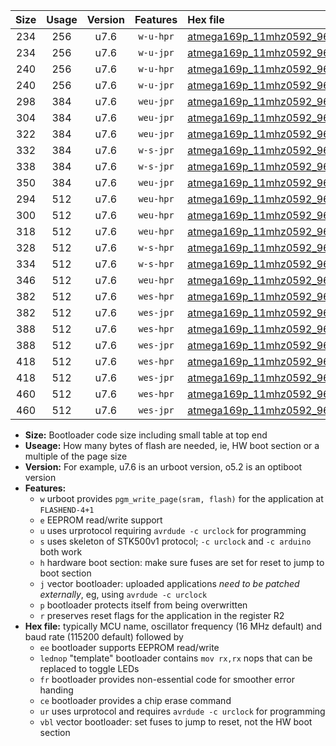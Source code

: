 |Size|Usage|Version|Features|Hex file|
|:-:|:-:|:-:|:-:|:--|
|234|256|u7.6|`w-u-hpr`|[atmega169p_11mhz0592_9600bps_ur.hex](https://raw.githubusercontent.com/stefanrueger/urboot/main//atmega169p_11mhz0592_9600bps_ur.hex)|
|234|256|u7.6|`w-u-jpr`|[atmega169p_11mhz0592_9600bps_ur_vbl.hex](https://raw.githubusercontent.com/stefanrueger/urboot/main//atmega169p_11mhz0592_9600bps_ur_vbl.hex)|
|240|256|u7.6|`w-u-hpr`|[atmega169p_11mhz0592_9600bps_lednop_ur.hex](https://raw.githubusercontent.com/stefanrueger/urboot/main//atmega169p_11mhz0592_9600bps_lednop_ur.hex)|
|240|256|u7.6|`w-u-jpr`|[atmega169p_11mhz0592_9600bps_lednop_ur_vbl.hex](https://raw.githubusercontent.com/stefanrueger/urboot/main//atmega169p_11mhz0592_9600bps_lednop_ur_vbl.hex)|
|298|384|u7.6|`weu-jpr`|[atmega169p_11mhz0592_9600bps_ee_ur_vbl.hex](https://raw.githubusercontent.com/stefanrueger/urboot/main//atmega169p_11mhz0592_9600bps_ee_ur_vbl.hex)|
|304|384|u7.6|`weu-jpr`|[atmega169p_11mhz0592_9600bps_ee_lednop_ur_vbl.hex](https://raw.githubusercontent.com/stefanrueger/urboot/main//atmega169p_11mhz0592_9600bps_ee_lednop_ur_vbl.hex)|
|322|384|u7.6|`weu-jpr`|[atmega169p_11mhz0592_9600bps_ee_lednop_fr_ur_vbl.hex](https://raw.githubusercontent.com/stefanrueger/urboot/main//atmega169p_11mhz0592_9600bps_ee_lednop_fr_ur_vbl.hex)|
|332|384|u7.6|`w-s-jpr`|[atmega169p_11mhz0592_9600bps_vbl.hex](https://raw.githubusercontent.com/stefanrueger/urboot/main//atmega169p_11mhz0592_9600bps_vbl.hex)|
|338|384|u7.6|`w-s-jpr`|[atmega169p_11mhz0592_9600bps_lednop_vbl.hex](https://raw.githubusercontent.com/stefanrueger/urboot/main//atmega169p_11mhz0592_9600bps_lednop_vbl.hex)|
|350|384|u7.6|`weu-jpr`|[atmega169p_11mhz0592_9600bps_ee_lednop_fr_ce_ur_vbl.hex](https://raw.githubusercontent.com/stefanrueger/urboot/main//atmega169p_11mhz0592_9600bps_ee_lednop_fr_ce_ur_vbl.hex)|
|294|512|u7.6|`weu-hpr`|[atmega169p_11mhz0592_9600bps_ee_ur.hex](https://raw.githubusercontent.com/stefanrueger/urboot/main//atmega169p_11mhz0592_9600bps_ee_ur.hex)|
|300|512|u7.6|`weu-hpr`|[atmega169p_11mhz0592_9600bps_ee_lednop_ur.hex](https://raw.githubusercontent.com/stefanrueger/urboot/main//atmega169p_11mhz0592_9600bps_ee_lednop_ur.hex)|
|318|512|u7.6|`weu-hpr`|[atmega169p_11mhz0592_9600bps_ee_lednop_fr_ur.hex](https://raw.githubusercontent.com/stefanrueger/urboot/main//atmega169p_11mhz0592_9600bps_ee_lednop_fr_ur.hex)|
|328|512|u7.6|`w-s-hpr`|[atmega169p_11mhz0592_9600bps.hex](https://raw.githubusercontent.com/stefanrueger/urboot/main//atmega169p_11mhz0592_9600bps.hex)|
|334|512|u7.6|`w-s-hpr`|[atmega169p_11mhz0592_9600bps_lednop.hex](https://raw.githubusercontent.com/stefanrueger/urboot/main//atmega169p_11mhz0592_9600bps_lednop.hex)|
|346|512|u7.6|`weu-hpr`|[atmega169p_11mhz0592_9600bps_ee_lednop_fr_ce_ur.hex](https://raw.githubusercontent.com/stefanrueger/urboot/main//atmega169p_11mhz0592_9600bps_ee_lednop_fr_ce_ur.hex)|
|382|512|u7.6|`wes-hpr`|[atmega169p_11mhz0592_9600bps_ee.hex](https://raw.githubusercontent.com/stefanrueger/urboot/main//atmega169p_11mhz0592_9600bps_ee.hex)|
|382|512|u7.6|`wes-jpr`|[atmega169p_11mhz0592_9600bps_ee_vbl.hex](https://raw.githubusercontent.com/stefanrueger/urboot/main//atmega169p_11mhz0592_9600bps_ee_vbl.hex)|
|388|512|u7.6|`wes-hpr`|[atmega169p_11mhz0592_9600bps_ee_lednop.hex](https://raw.githubusercontent.com/stefanrueger/urboot/main//atmega169p_11mhz0592_9600bps_ee_lednop.hex)|
|388|512|u7.6|`wes-jpr`|[atmega169p_11mhz0592_9600bps_ee_lednop_vbl.hex](https://raw.githubusercontent.com/stefanrueger/urboot/main//atmega169p_11mhz0592_9600bps_ee_lednop_vbl.hex)|
|418|512|u7.6|`wes-hpr`|[atmega169p_11mhz0592_9600bps_ee_lednop_fr.hex](https://raw.githubusercontent.com/stefanrueger/urboot/main//atmega169p_11mhz0592_9600bps_ee_lednop_fr.hex)|
|418|512|u7.6|`wes-jpr`|[atmega169p_11mhz0592_9600bps_ee_lednop_fr_vbl.hex](https://raw.githubusercontent.com/stefanrueger/urboot/main//atmega169p_11mhz0592_9600bps_ee_lednop_fr_vbl.hex)|
|460|512|u7.6|`wes-hpr`|[atmega169p_11mhz0592_9600bps_ee_lednop_fr_ce.hex](https://raw.githubusercontent.com/stefanrueger/urboot/main//atmega169p_11mhz0592_9600bps_ee_lednop_fr_ce.hex)|
|460|512|u7.6|`wes-jpr`|[atmega169p_11mhz0592_9600bps_ee_lednop_fr_ce_vbl.hex](https://raw.githubusercontent.com/stefanrueger/urboot/main//atmega169p_11mhz0592_9600bps_ee_lednop_fr_ce_vbl.hex)|

- **Size:** Bootloader code size including small table at top end
- **Useage:** How many bytes of flash are needed, ie, HW boot section or a multiple of the page size
- **Version:** For example, u7.6 is an urboot version, o5.2 is an optiboot version
- **Features:**
  + `w` urboot provides `pgm_write_page(sram, flash)` for the application at `FLASHEND-4+1`
  + `e` EEPROM read/write support
  + `u` uses urprotocol requiring `avrdude -c urclock` for programming
  + `s` uses skeleton of STK500v1 protocol; `-c urclock` and `-c arduino` both work
  + `h` hardware boot section: make sure fuses are set for reset to jump to boot section
  + `j` vector bootloader: uploaded applications *need to be patched externally*, eg, using `avrdude -c urclock`
  + `p` bootloader protects itself from being overwritten
  + `r` preserves reset flags for the application in the register R2
- **Hex file:** typically MCU name, oscillator frequency (16 MHz default) and baud rate (115200 default) followed by
  + `ee` bootloader supports EEPROM read/write
  + `lednop` "template" bootloader contains `mov rx,rx` nops that can be replaced to toggle LEDs
  + `fr` bootloader provides non-essential code for smoother error handing
  + `ce` bootloader provides a chip erase command
  + `ur` uses urprotocol and requires `avrdude -c urclock` for programming
  + `vbl` vector bootloader: set fuses to jump to reset, not the HW boot section
